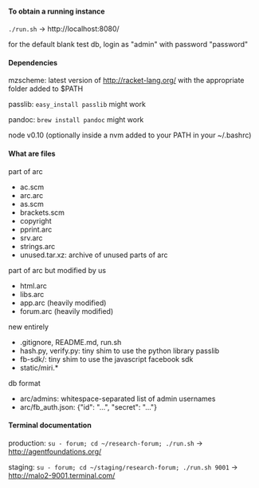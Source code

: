 #### To obtain a running instance

`./run.sh` -> http://localhost:8080/

for the default blank test db, login as "admin" with password "password"

#### Dependencies

mzscheme: latest version of http://racket-lang.org/ with the appropriate folder added to $PATH

passlib: `easy_install passlib` might work

pandoc: `brew install pandoc` might work

node v0.10 (optionally inside a nvm added to your PATH in your ~/.bashrc)

#### What are files

part of arc

* ac.scm
* arc.arc
* as.scm
* brackets.scm
* copyright
* pprint.arc
* srv.arc
* strings.arc
* unused.tar.xz: archive of unused parts of arc

part of arc but modified by us

* html.arc
* libs.arc
* app.arc (heavily modified)
* forum.arc (heavily modified)

new entirely

* .gitignore, README.md, run.sh
* hash.py, verify.py: tiny shim to use the python library passlib
* fb-sdk/: tiny shim to use the javascript facebook sdk
* static/miri.*

db format

* arc/admins: whitespace-separated list of admin usernames
* arc/fb_auth.json: {"id": "...", "secret": "..."}

#### Terminal documentation

production: `su - forum; cd ~/research-forum; ./run.sh` -> http://agentfoundations.org/

staging: `su - forum; cd ~/staging/research-forum; ./run.sh 9001` -> http://malo2-9001.terminal.com/

